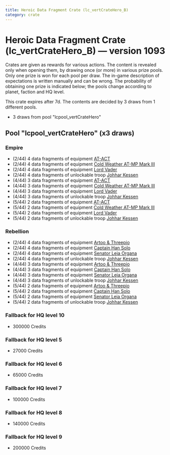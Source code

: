 ```yaml
---
title: Heroic Data Fragment Crate (lc_vertCrateHero_B)
category: crate
---
```


# Heroic Data Fragment Crate (lc_vertCrateHero_B) — version 1093

Crates are given as rewards for various actions. The content is revealed only when opening them, by drawing once (or more) in various prize pools. Only one prize is won for each pool per draw. The in-game description of expectations is written manually and can be wrong. The probability of obtaining one prize is indicated below; the pools change according to planet, faction and HQ level.

This crate expires after 7d. The contents are decided by 3 draws from 1 different pools.
  * 3 draws from pool "lcpool_vertCrateHero"

## Pool "lcpool_vertCrateHero" (x3 draws)

### Empire

  * (2/44) 4 data fragments of equipment [AT-ACT](eqpEmpireCargoGreatDane)
  * (2/44) 4 data fragments of equipment [Cold Weather AT-MP Mark III](eqpEmpireArcticATMP)
  * (2/44) 4 data fragments of equipment [Lord Vader](eqpEmpireLordVader)
  * (2/44) 4 data fragments of unlockable troop [Johhar Kessen](EmpireJohhar)
  * (4/44) 3 data fragments of equipment [AT-ACT](eqpEmpireCargoGreatDane)
  * (4/44) 3 data fragments of equipment [Cold Weather AT-MP Mark III](eqpEmpireArcticATMP)
  * (4/44) 3 data fragments of equipment [Lord Vader](eqpEmpireLordVader)
  * (4/44) 3 data fragments of unlockable troop [Johhar Kessen](EmpireJohhar)
  * (5/44) 2 data fragments of equipment [AT-ACT](eqpEmpireCargoGreatDane)
  * (5/44) 2 data fragments of equipment [Cold Weather AT-MP Mark III](eqpEmpireArcticATMP)
  * (5/44) 2 data fragments of equipment [Lord Vader](eqpEmpireLordVader)
  * (5/44) 2 data fragments of unlockable troop [Johhar Kessen](EmpireJohhar)

### Rebellion

  * (2/44) 4 data fragments of equipment [Artoo & Threepio](eqpRebelArtoo)
  * (2/44) 4 data fragments of equipment [Captain Han Solo](eqpRebelCaptainSolo)
  * (2/44) 4 data fragments of equipment [Senator Leia Organa](eqpRebelDiplomat)
  * (2/44) 4 data fragments of unlockable troop [Johhar Kessen](RebelJohhar)
  * (4/44) 3 data fragments of equipment [Artoo & Threepio](eqpRebelArtoo)
  * (4/44) 3 data fragments of equipment [Captain Han Solo](eqpRebelCaptainSolo)
  * (4/44) 3 data fragments of equipment [Senator Leia Organa](eqpRebelDiplomat)
  * (4/44) 3 data fragments of unlockable troop [Johhar Kessen](RebelJohhar)
  * (5/44) 2 data fragments of equipment [Artoo & Threepio](eqpRebelArtoo)
  * (5/44) 2 data fragments of equipment [Captain Han Solo](eqpRebelCaptainSolo)
  * (5/44) 2 data fragments of equipment [Senator Leia Organa](eqpRebelDiplomat)
  * (5/44) 2 data fragments of unlockable troop [Johhar Kessen](RebelJohhar)

### Fallback for HQ level 10

  * 300000 Credits

### Fallback for HQ level 5

  * 27000 Credits

### Fallback for HQ level 6

  * 65000 Credits

### Fallback for HQ level 7

  * 100000 Credits

### Fallback for HQ level 8

  * 140000 Credits

### Fallback for HQ level 9

  * 200000 Credits